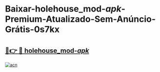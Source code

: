 # Baixar-holehouse_mod-_apk_-Premium-Atualizado-Sem-Anúncio-Grátis-0s7kx

# <h2><a href="https://sntpnh.esa.edu.pl?src=holehouse_mod-_apk_&ref=0s7kx">🔗👉 🔴 holehouse_mod-_apk_</a></h2>

[![acn](https://github.com/user-attachments/assets/0f9c940e-d8b0-45ae-aac7-cd30a18b3e1c)](https://sntpnh.esa.edu.pl?src=holehouse_mod-_apk_&ref=0s7kx)

